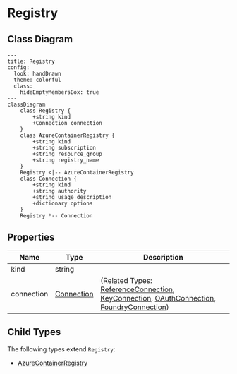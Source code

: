 # Registry



## Class Diagram

```mermaid
---
title: Registry
config:
  look: handDrawn
  theme: colorful
  class:
    hideEmptyMembersBox: true
---
classDiagram
    class Registry {
        +string kind
        +Connection connection
    }
    class AzureContainerRegistry {
        +string kind
        +string subscription
        +string resource_group
        +string registry_name
    }
    Registry <|-- AzureContainerRegistry
    class Connection {
        +string kind
        +string authority
        +string usage_description
        +dictionary options
    }
    Registry *-- Connection
```






## Properties

| Name | Type | Description |
| ---- | ---- | ----------- |
| kind | string |   |
| connection | [Connection](Connection.md) |  (Related Types: [ReferenceConnection](ReferenceConnection.md), [KeyConnection](KeyConnection.md), [OAuthConnection](OAuthConnection.md), [FoundryConnection](FoundryConnection.md)) |



## Child Types

The following types extend `Registry`:

- [AzureContainerRegistry](AzureContainerRegistry.md)

